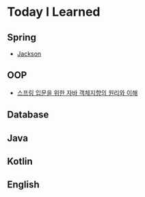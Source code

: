 # Today I Learned

## Spring
- [Jackson](https://github.com/JisuNa/TIL/blob/main/Spring/jackson.md)

## OOP
- [스프링 입문을 위한 자바 객체지향의 원리와 이해](https://github.com/JisuNa/TIL/blob/main/OOP/%EC%8A%A4%ED%94%84%EB%A7%81%20%EC%9E%85%EB%AC%B8%EC%9D%84%20%EC%9C%84%ED%95%9C%20%EC%9E%90%EB%B0%94%20%EA%B0%9D%EC%B2%B4%EC%A7%80%ED%96%A5%EC%9D%98%20%EC%9B%90%EB%A6%AC%EC%99%80%20%EC%9D%B4%ED%95%B4.md)

## Database

## Java

## Kotlin


## English